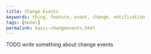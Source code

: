 ```yaml
---
title: Change Events
keywords: thing, feature, event, change, notification
tags: [model]
permalink: basic-changeevents.html
---
```


TODO write something about change events
